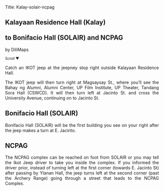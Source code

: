 Title: Kalay-solair-ncpag

<section id='cover' class='cover active'>
<h1> Kalayaan Residence Hall (Kalay) <br><br>to Bonifacio Hall (SOLAIR) and NCPAG </h1>
<p align='justify'>by DiliMaps </p>
<small class='scroll'>Scroll ▼</small>
</section>

<section id='kalay'>
<p align='justify'>Catch an IKOT jeep at the jeepney stop right outside Kalayaan Residence Hall. 
</p>
</section>

<section id='tba'>
<p align='justify'>The IKOT jeep will then turn right at Magsaysay St., where you’ll see the Bahay ng Alumni, Alumni Center, UP Film Institute, UP Theater, Tandang Sora Hall (CSWCD). It will then turn left at Jacinto St. and cross the University Avenue, continuing on to Jacinto St. 
</p>
</section>

<section id='solair'>
<h1>  Bonifacio Hall (SOLAIR)</h1>
<p align='justify'>  Bonifacio Hall (SOLAIR) will be the first building you see on your right after the jeep makes a turn at E. Jacinto.
</p>
</section>

<section id='ncpag'>
<h1> NCPAG </h1>
<p align='justify'>  The NCPAG complex can be reached on foot from SOLAIR or you may tell the Ikot Jeep driver to take you inside the complex. If you informed the driver prior, instead of turning left at the first corner (towards E. Jacinto St) after passing by Ylanan Hall, the jeep turns left at the second corner (past the Archery Range) going through a street that leads to the NCPAG Complex.
</p>
</section>
